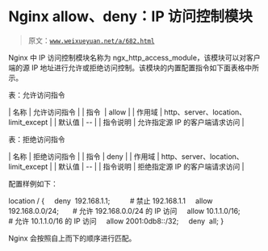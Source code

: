 # Nginx allow、deny：IP 访问控制模块

> 原文：[`www.weixueyuan.net/a/682.html`](http://www.weixueyuan.net/a/682.html)

Nginx 中 IP 访问控制模块名称为 ngx_http_access_module，该模块可以对客户端的源 IP 地址进行允许或拒绝访问控制。该模块的内置配置指令如下面表格中所示。

表：允许访问指令

| 名称 | 允许访问指令 |
| 指令  | allow |
| 作用域 | http、server、location、limit_except |
| 默认值 | -- |
| 指令说明 | 允许指定源 IP 的客户端请求访问 |

表：拒绝访问指令

| 名称 | 拒绝访问指令 |
| 指令 | deny |
| 作用域 | http、server、location、limit_except |
| 默认值 | -- |
| 指令说明 | 拒绝指定源 IP 的客户端请求访问 |

配置样例如下：

location / {
    deny  192.168.1.1;          # 禁止 192.168.1.1
    allow 192.168.0.0/24;       # 允许 192.168.0.0/24 的 IP 访问
    allow 10.1.1.0/16;          # 允许 10.1.1.0/16 的 IP 访问
    allow 2001:0db8::/32;
    deny  all;
}

Nginx 会按照自上而下的顺序进行匹配。